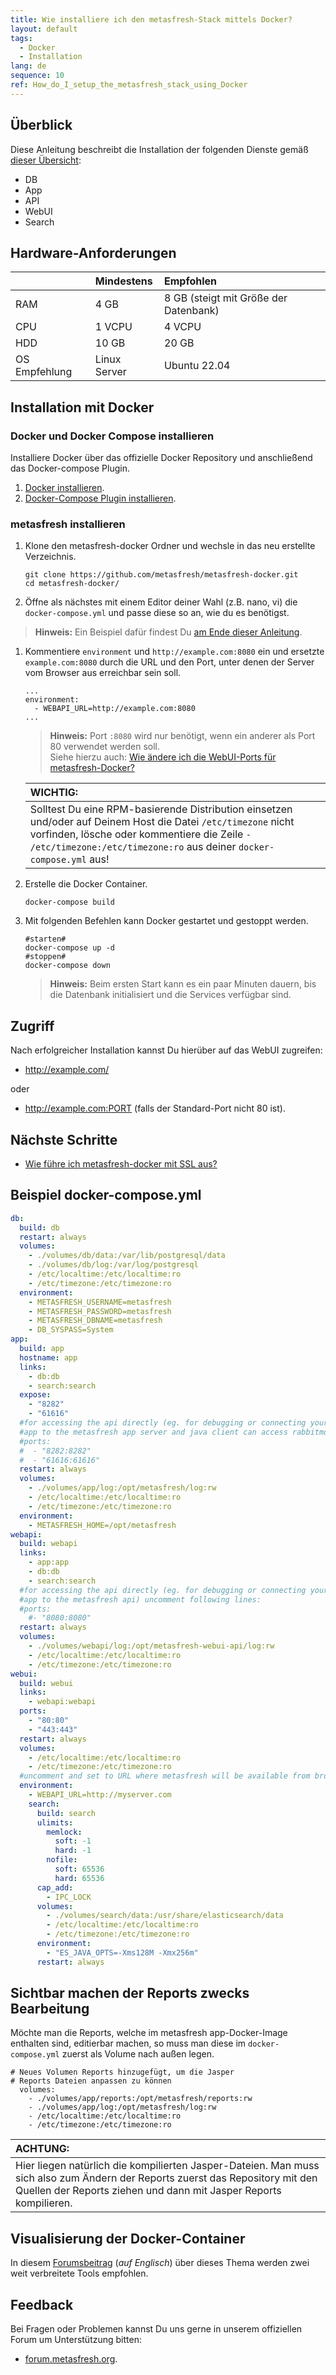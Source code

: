 ```yaml
---
title: Wie installiere ich den metasfresh-Stack mittels Docker?
layout: default
tags:
  - Docker
  - Installation
lang: de
sequence: 10
ref: How_do_I_setup_the_metasfresh_stack_using_Docker
---
```


## Überblick
Diese Anleitung beschreibt die Installation der folgenden Dienste gemäß [dieser Übersicht](../../howto_collection/Wie_sieht_die_Architektur_aus):
- DB
- App
- API
- WebUI
- Search

## Hardware-Anforderungen

|  | Mindestens | Empfohlen |
| :--- | :--- | :--- |
| RAM | 4 GB | 8 GB (steigt mit Größe der Datenbank) |
| CPU | 1 VCPU | 4 VCPU |
| HDD | 10 GB | 20 GB |
| OS Empfehlung | Linux Server | Ubuntu 22.04 |

## Installation mit Docker

### Docker und Docker Compose installieren
Installiere Docker über das offizielle Docker Repository und anschließend das Docker-compose Plugin.
1. <a href="https://docs.docker.com/engine/installation/linux/ubuntu/" title="Install Docker Engine on Ubuntu | docs.docker.com" target="\_blank">Docker installieren</a>.
1. <a href="https://docs.docker.com/compose/install/linux/#install-using-the-repository" title="Install using the repository | docs.docker.com" target="\_blank">Docker-Compose Plugin installieren</a>.

### metasfresh installieren
1. Klone den metasfresh-docker Ordner und wechsle in das neu erstellte Verzeichnis.

   ```
   git clone https://github.com/metasfresh/metasfresh-docker.git
   cd metasfresh-docker/
   ```

1. Öffne als nächstes mit einem Editor deiner Wahl (z.B. nano, vi) die `docker-compose.yml` und passe diese so an, wie du es benötigst.
  >**Hinweis:** Ein Beispiel dafür findest Du [am Ende dieser Anleitung](#beispiel-docker-compose-yml).

1. Kommentiere `environment` und `http://example.com:8080` ein und ersetzte `example.com:8080` durch die URL und den Port, unter denen der Server vom Browser aus erreichbar sein soll.

   ```
   ...
   environment:
     - WEBAPI_URL=http://example.com:8080
   ...
   ```
   >**Hinweis:** Port `:8080` wird nur benötigt, wenn ein anderer als Port 80 verwendet werden soll. <br> Siehe hierzu auch: [Wie ändere ich die WebUI-Ports für metasfresh-Docker?](Wie_aendere_ich_die_ports_fuer_webui_in_docker)

   | **WICHTIG:** |
   | :--- |
   | Solltest Du eine RPM-basierende Distribution einsetzen und/oder auf Deinem Host die Datei `/etc/timezone` nicht vorfinden, lösche oder kommentiere die Zeile `- /etc/timezone:/etc/timezone:ro` aus deiner `docker-compose.yml` aus! |

1. Erstelle die Docker Container.

   `docker-compose build`

1. Mit folgenden Befehlen kann Docker gestartet und gestoppt werden.

   ```
   #starten#
   docker-compose up -d
   #stoppen#
   docker-compose down
   ```
   >**Hinweis:** Beim ersten Start kann es ein paar Minuten dauern, bis die Datenbank initialisiert und die Services verfügbar sind.


## Zugriff
Nach erfolgreicher Installation kannst Du hierüber auf das WebUI zugreifen:
- http://example.com/

oder

- http://example.com:PORT (falls der Standard-Port nicht 80 ist).

## Nächste Schritte
- [Wie führe ich metasfresh-docker mit SSL aus?](Wie_richte_ich_ssl_in_metasfresh_docker_ein)

## <a name="beispiel-docker-compose-yml">Beispiel docker-compose.yml</a>
```yml
db:
  build: db
  restart: always
  volumes:
    - ./volumes/db/data:/var/lib/postgresql/data
    - ./volumes/db/log:/var/log/postgresql
    - /etc/localtime:/etc/localtime:ro
    - /etc/timezone:/etc/timezone:ro
  environment:
    - METASFRESH_USERNAME=metasfresh
    - METASFRESH_PASSWORD=metasfresh
    - METASFRESH_DBNAME=metasfresh
    - DB_SYSPASS=System
app:
  build: app
  hostname: app
  links:
    - db:db
    - search:search
  expose:
    - "8282"
    - "61616"
  #for accessing the api directly (eg. for debugging or connecting your
  #app to the metasfresh app server and java client can access rabbitmq) uncomment following lines:
  #ports:
  #  - "8282:8282"
  #  - "61616:61616"  
  restart: always
  volumes:
    - ./volumes/app/log:/opt/metasfresh/log:rw
    - /etc/localtime:/etc/localtime:ro
    - /etc/timezone:/etc/timezone:ro
  environment:
    - METASFRESH_HOME=/opt/metasfresh
webapi:
  build: webapi
  links:
    - app:app
    - db:db
    - search:search
  #for accessing the api directly (eg. for debugging or connecting your
  #app to the metasfresh api) uncomment following lines:
  #ports:
    #- "8080:8080"
  restart: always
  volumes:
    - ./volumes/webapi/log:/opt/metasfresh-webui-api/log:rw
    - /etc/localtime:/etc/localtime:ro
    - /etc/timezone:/etc/timezone:ro
webui:
  build: webui
  links:
    - webapi:webapi
  ports:
    - "80:80"
    - "443:443"
  restart: always
  volumes:
    - /etc/localtime:/etc/localtime:ro
    - /etc/timezone:/etc/timezone:ro
  #uncomment and set to URL where metasfresh will be available from browsers
  environment:
    - WEBAPI_URL=http://myserver.com
    search:
      build: search
      ulimits:
        memlock:
          soft: -1
          hard: -1
        nofile:
          soft: 65536
          hard: 65536
      cap_add:
        - IPC_LOCK
      volumes:
        - ./volumes/search/data:/usr/share/elasticsearch/data
        - /etc/localtime:/etc/localtime:ro
        - /etc/timezone:/etc/timezone:ro
      environment:
        - "ES_JAVA_OPTS=-Xms128M -Xmx256m"
      restart: always
```

## Sichtbar machen der Reports zwecks Bearbeitung
Möchte man die Reports, welche im metasfresh app-Docker-Image enthalten sind, editierbar machen, so muss man diese im `docker-compose.yml` zuerst als Volume nach außen legen.

```
# Neues Volumen Reports hinzugefügt, um die Jasper
# Reports Dateien anpassen zu können
  volumes:
    - ./volumes/app/reports:/opt/metasfresh/reports:rw
    - ./volumes/app/log:/opt/metasfresh/log:rw
    - /etc/localtime:/etc/localtime:ro
    - /etc/timezone:/etc/timezone:ro

```


| **ACHTUNG:** |
| :--- |
| Hier liegen natürlich die kompilierten Jasper-Dateien. Man muss sich also zum Ändern der Reports zuerst das Repository mit den Quellen der Reports ziehen und dann mit Jasper Reports kompilieren. |

## Visualisierung der Docker-Container
In diesem <a href="https://forum.metasfresh.org/t/docker-gui-recommendation" title="Docker GUI recommendation | forum.metasfresh.org" target="\_blank">Forumsbeitrag</a> (*auf Englisch*) über dieses Thema werden zwei weit verbreitete Tools empfohlen.

## Feedback
Bei Fragen oder Problemen kannst Du uns gerne in unserem offiziellen Forum um Unterstützung bitten:
- <a href="http://forum.metasfresh.org" title="metasfresh Community Forum | forum.metasfresh.org" target="\_blank">forum.metasfresh.org</a>.
